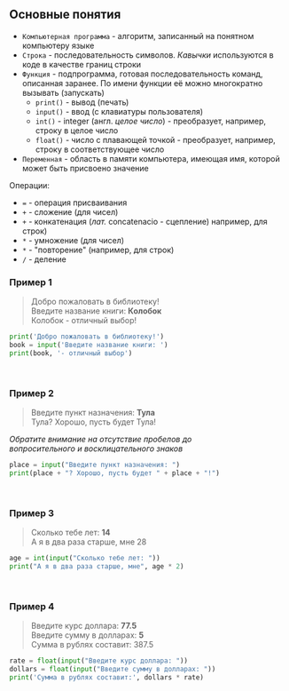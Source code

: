 ## Основные понятия

* `Компьютерная программа` - алгоритм, записанный на понятном компьютеру языке
* `Строка` - последовательность символов. _Кавычки_ используются в коде в качестве границ строки
* `Функция` - подпрограмма, готовая последовательность команд, описанная заранее. По имени функции её можно многократно вызывать (запускать)  
    * `print()` - вывод (печать)
    * `input()` - ввод (с клавиатуры пользователя)
    * `int()` - integer (англ. _целое число_) - преобразует, например, строку в целое число
    * `float()` - число с плавающей точкой - преобразует, например, строку в соответствующее число
* `Переменная` - область в памяти компьютера, имеющая имя, которой может быть присвоено значение

Операции:
* `=` - операция присваивания
* `+` - сложение (для чисел)
* `+` - конкатенация (_лат._ concatenacio - сцепление) например, для строк)
* `*` - умножение (для чисел)
* `*` - "повторение" (например, для строк)
* `/` - деление

### Пример 1

> Добро пожаловать в библиотеку!  
> Введите название книги: **Колобок**  
> Колобок - отличный выбор!

```python
print('Добро пожаловать в библиотеку!')
book = input('Введите название книги: ')
print(book, '- отличный выбор')
```
<br>

### Пример 2

> Введите пункт назначения: **Тула**  
> Тула? Хорошо, пусть будет Тула!

_Обратите внимание на отсутствие пробелов до  
вопросительного и восклицательного знаков_

```python
place = input("Введите пункт назначения: ")
print(place + "? Хорошо, пусть будет " + place + "!")
```
<br>

### Пример 3

> Сколько тебе лет: **14**  
> А я в два раза старше, мне 28

```python
age = int(input("Сколько тебе лет: "))
print("А я в два раза старше, мне", age * 2)
```
<br>

### Пример 4 

> Введите курс доллара: **77.5**  
> Введите сумму в долларах: **5**  
> Сумма в рублях составит: 387.5

```python
rate = float(input("Введите курс доллара: "))
dollars = float(input("Введите сумму в долларах: "))
print('Сумма в рублях составит:', dollars * rate)
```

